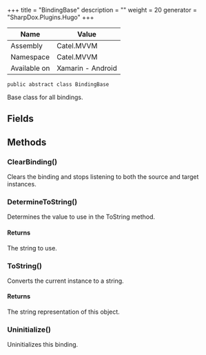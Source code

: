 

+++
title = "BindingBase" 
description = ""
weight = 20
generator = "SharpDox.Plugins.Hugo"
+++

Name|Value
---|---
Assembly|Catel.MVVM
Namespace|Catel.MVVM
Available on|Xamarin - Android

```
public abstract class BindingBase
```

Base class for all bindings.

## Fields

## Methods

### ClearBinding()

Clears the binding and stops listening to both the source and target instances.

### DetermineToString()

Determines the value to use in the ToString method.

#### Returns

The string to use.

### ToString()

Converts the current instance to a string.

#### Returns

The string representation of this object.

### Uninitialize()

Uninitializes this binding.

